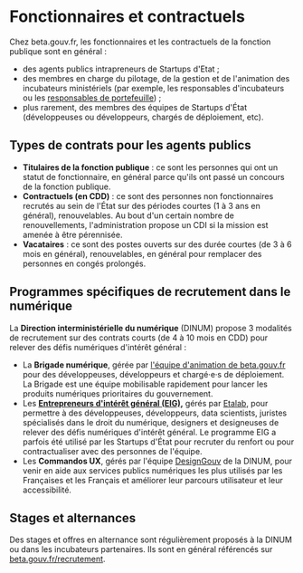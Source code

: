 # Fonctionnaires et contractuels

Chez beta.gouv.fr, les fonctionnaires et les contractuels de la fonction publique sont en général :

* des agents publics intrapreneurs de Startups d'Etat ;
* des membres en charge du pilotage, de la gestion et de l'animation des incubateurs ministériels (par exemple, les responsables d'incubateurs ou les [responsables de portefeuille](../../gerer-sa-startup-detat-ou-de-territoires-au-quotidien/decouvrir-les-differents-metiers-dune-startup-detat/les-differents-metiers-dans-une-startup-detat/responsables-de-portefeuille.md)) ;
* plus rarement, des membres des équipes de Startups d'État (développeuses ou développeurs, chargés de déploiement, etc).

## Types de contrats pour les agents publics

* **Titulaires de la fonction publique** : ce sont les personnes qui ont un statut de fonctionnaire, en général parce qu'ils ont passé un concours de la fonction publique.
* **Contractuels (en CDD)** : ce sont des personnes non fonctionnaires recrutés au sein de l'État sur des périodes courtes (1 à 3 ans en général), renouvelables. Au bout d'un certain nombre de renouvellements, l'administration propose un CDI si la mission est amenée à être pérennisée.
* **Vacataires** : ce sont des postes ouverts sur des durée courtes (de 3 à 6 mois en général), renouvelables, en général pour remplacer des personnes en congés prolongés.

## Programmes spécifiques de recrutement dans le numérique

La **Direction interministérielle du numérique** (DINUM) propose 3 modalités de recrutement sur des contrats courts (de 4 à 10 mois en CDD) pour relever des défis numériques d'intérêt général :

* La **Brigade numérique**, gérée par [l'équipe d'animation de beta.gouv.fr ](../../decouvrir-les-guides-des-autres-incubateurs/incubateur-de-la-dinum/lequipe-danimation-beta.gouv.fr.md)pour des développeuses, développeurs et chargé·e·s de déploiement. La Brigade est une équipe mobilisable rapidement pour lancer les produits numériques prioritaires du gouvernement.
* Les [**Entrepreneurs d'intérêt général (EIG),**](https://entrepreneur-interet-general.etalab.gouv.fr) gérés par [Etalab](https://etalab.gouv.fr), pour permettre à des développeuses, développeurs, data scientists, juristes spécialisés dans le droit du numérique, designers et designeuses de relever des défis numériques d'intérêt général. Le programme EIG a parfois été utilisé par les Startups d'État pour recruter du renfort ou pour contractualiser avec des personnes de l'équipe.
* Les **Commandos UX**, gérés par l'équipe [DesignGouv](https://design.numerique.gouv.fr) de la DINUM, pour venir en aide aux services publics numériques les plus utilisés par les Françaises et les Français et améliorer leur parcours utilisateur et leur accessibilité.

## Stages et alternances

Des stages et offres en alternance sont régulièrement proposés à la DINUM ou dans les incubateurs partenaires. Ils sont en général référencés sur [beta.gouv.fr/recrutement](https://beta.gouv.fr/recrutement).
